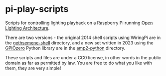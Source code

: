 pi-play-scripts
===============

Scripts for controlling lighting playback on a Raspberry Pi running
[Open Lighting Architecture](https://www.openlighting.org/ola/).

There are two versions - the original 2014 shell scripts using WiringPi are in the
[gethsemene-shell](./gethsemene-shell/) directory, and a new set written in 2023 using the
[GPIOzero](https://gpiozero.readthedocs.io) Python library are in the
[amp2-python](./amp2-python/) directory.

These scripts and files are under a CC0 license, in other words in the public domain as far
as permitted by law. You are free to do what you like with them, they are very simple!
